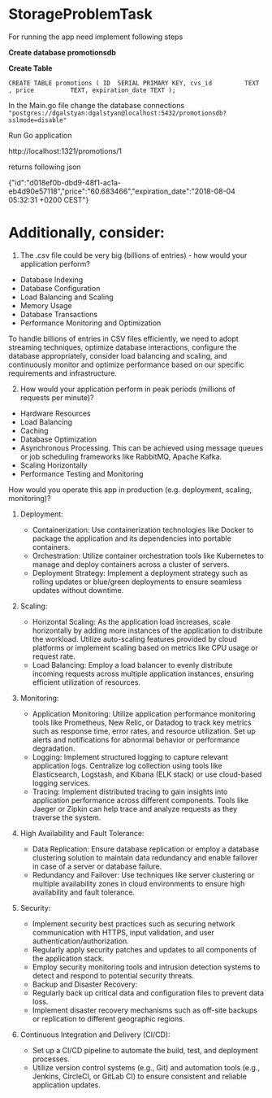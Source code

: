 # StorageProblemTask

For running the app need implement following steps

**Create database promotionsdb**

**Create Table**

`CREATE TABLE promotions (
    ID  SERIAL PRIMARY KEY,
    cvs_id         TEXT ,
    price          TEXT,
    expiration_date TEXT
);`

In the Main.go file change the database connections
`"postgres://dgalstyan:dgalstyan@localhost:5432/promotionsdb?sslmode=disable"
` 

Run Go application

http://localhost:1321/promotions/1

returns following json

{"id":"d018ef0b-dbd9-48f1-ac1a-eb4d90e57118","price":"60.683466","expiration_date":"2018-08-04 05:32:31 +0200 CEST"}

# **Additionally, consider:**

1. The .csv file could be very big (billions of entries) - how would your application
perform?

* Database Indexing
* Database Configuration
* Load Balancing and Scaling
* Memory Usage
* Database Transactions
* Performance Monitoring and Optimization

To handle billions of entries in CSV files efficiently, we need to adopt streaming techniques, 
optimize database interactions, 
configure the database appropriately, 
consider load balancing and scaling, 
and continuously monitor and optimize performance 
based on our specific requirements and infrastructure.

2. How would your application perform in peak periods (millions of requests per
   minute)?

* Hardware Resources
* Load Balancing
* Caching
* Database Optimization
* Asynchronous Processing. This can be achieved using message queues or job scheduling frameworks like RabbitMQ, Apache Kafka.
* Scaling Horizontally
* Performance Testing and Monitoring


How would you operate this app in production (e.g. deployment, scaling, monitoring)?

1. Deployment:

   * Containerization: Use containerization technologies like Docker to package the application and its dependencies into portable containers.
   * Orchestration: Utilize container orchestration tools like Kubernetes to manage and deploy containers across a cluster of servers.
   * Deployment Strategy: Implement a deployment strategy such as rolling updates or blue/green deployments to ensure seamless updates without downtime.

2. Scaling:

   * Horizontal Scaling: As the application load increases, scale horizontally by adding more instances of the application to distribute the workload. Utilize auto-scaling features provided by cloud platforms or implement scaling based on metrics like CPU usage or request rate.
   * Load Balancing: Employ a load balancer to evenly distribute incoming requests across multiple application instances, ensuring efficient utilization of resources.

3. Monitoring:

   * Application Monitoring: Utilize application performance monitoring tools like Prometheus, New Relic, or Datadog to track key metrics such as response time, error rates, and resource utilization. Set up alerts and notifications for abnormal behavior or performance degradation.
   * Logging: Implement structured logging to capture relevant application logs. Centralize log collection using tools like Elasticsearch, Logstash, and Kibana (ELK stack) or use cloud-based logging services.
   * Tracing: Implement distributed tracing to gain insights into application performance across different components. Tools like Jaeger or Zipkin can help trace and analyze requests as they traverse the system.

4. High Availability and Fault Tolerance:

    * Data Replication: Ensure database replication or employ a database clustering solution to maintain data redundancy and enable failover in case of a server or database failure.
    * Redundancy and Failover: Use techniques like server clustering or multiple availability zones in cloud environments to ensure high availability and fault tolerance.

5. Security:

    * Implement security best practices such as securing network communication with HTTPS, input validation, and user authentication/authorization.
    * Regularly apply security patches and updates to all components of the application stack.
    * Employ security monitoring tools and intrusion detection systems to detect and respond to potential security threats.
    * Backup and Disaster Recovery:
    * Regularly back up critical data and configuration files to prevent data loss.
    * Implement disaster recovery mechanisms such as off-site backups or replication to different geographic regions.

6. Continuous Integration and Delivery (CI/CD):

    * Set up a CI/CD pipeline to automate the build, test, and deployment processes.
    * Utilize version control systems (e.g., Git) and automation tools (e.g., Jenkins, CircleCI, or GitLab CI) to ensure consistent and reliable application updates.